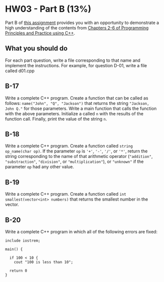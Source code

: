 # HW03 - Part B (13%)

Part B of [this assignment](../README.md) provides you with an opportunity to demonstrate a high understanding of the contents from [Chapters 2-6 of Programming Principles and Practice using C++][textbook].


## What you should do

For each part question, write a file corresponding to that name and implement the instructions. For example, for question D-01, write a file called d01.cpp


## B-17

Write a complete C++ program. Create a function that can be called as follows: `name("John", "Q", "Jackson")` that returns the string `"Jackson, John Q."` for those parameters. Write a main function that calls the function with the above parameters. Initialize a called `n` with the results of the function call. Finally, print the value of the string `n`.

## B-18

Write a complete C++ program. Create a function called `string op_name(char op)`. If the parameter `op` is `'+'`, `'-'`, `'/'`, or `'*'`, return the string corresponding to the name of that arithmetic operator (`"addition"`, `"substraction"`, `"division"`, or `"multiplication"`), or `"unknown"` if the parameter `op` had any other value.


## B-19

Write a complete C++ program. Create a function called `int smallest(vector<int> numbers)` that returns the smallest number in the vector.


## B-20

Write a complete C++ program in which all of the following errors are fixed:

```
include iostrem;

main() {

  if 100 < 10 {
    cout "100 is less than 10";

  return 0
}

```

[textbook]: https://learning.oreilly.com/library/view/programming-principles-and/9780133796759/ch04.xhtml#ch04


